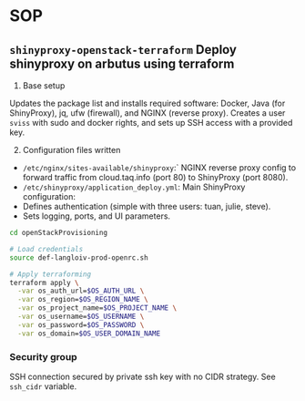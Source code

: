 # SOP

## `shinyproxy-openstack-terraform` Deploy shinyproxy on arbutus using terraform

1. Base setup

Updates the package list and installs required software: Docker, Java (for ShinyProxy), jq, ufw (firewall), and NGINX (reverse proxy).
Creates a user `sviss` with sudo and docker rights, and sets up SSH access with a provided key.

2. Configuration files written

- `/etc/nginx/sites-available/shinyproxy`:` NGINX reverse proxy config to forward traffic from cloud.taq.info (port 80) to ShinyProxy (port 8080).
- `/etc/shinyproxy/application_deploy.yml`: Main ShinyProxy configuration:
- Defines authentication (simple with three users: tuan, julie, steve).
- Sets logging, ports, and UI parameters.

```bash
cd openStackProvisioning

# Load credentials
source def-langloiv-prod-openrc.sh

# Apply terraforming
terraform apply \
  -var os_auth_url=$OS_AUTH_URL \
  -var os_region=$OS_REGION_NAME \
  -var os_project_name=$OS_PROJECT_NAME \
  -var os_username=$OS_USERNAME \
  -var os_password=$OS_PASSWORD \
  -var os_domain=$OS_USER_DOMAIN_NAME
```

### Security group

SSH connection secured by private ssh key with no CIDR strategy.
See `ssh_cidr` variable.
